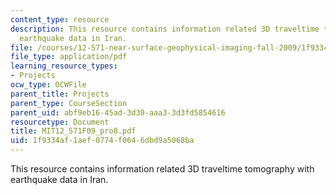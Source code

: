 ```yaml
---
content_type: resource
description: This resource contains information related 3D traveltime tomography with
  earthquake data in Iran.
file: /courses/12-571-near-surface-geophysical-imaging-fall-2009/1f9334af1aef0774f0646dbd9a5068ba_MIT12_571F09_pro8.pdf
file_type: application/pdf
learning_resource_types:
- Projects
ocw_type: OCWFile
parent_title: Projects
parent_type: CourseSection
parent_uid: abf9eb16-45ad-3d30-aaa3-3d3fd5854616
resourcetype: Document
title: MIT12_571F09_pro8.pdf
uid: 1f9334af-1aef-0774-f064-6dbd9a5068ba
---
```

This resource contains information related 3D traveltime tomography with earthquake data in Iran.

